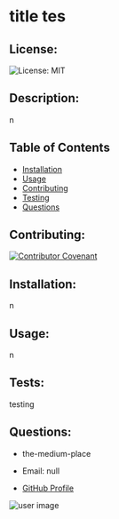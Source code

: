# title tes
 
## License: 
![License: MIT](https://img.shields.io/badge/License-MIT-green.svg) 
 
## Description: 
n 
 
## Table of Contents
* [Installation](#installation)
* [Usage](#usage)
* [Contributing](#contributing)
* [Testing](#tests)
* [Questions](#questions)

## Contributing: 
[![Contributor Covenant](https://img.shields.io/badge/Contributor%20Covenant-v2.0%20adopted-ff69b4.svg)](https://www.contributor-covenant.org/version/2/0/code_of_conduct/)

## Installation: 
n 
 
## Usage: 
n

## Tests: 
testing

## Questions: 
* the-medium-place
* Email: null
 
* [GitHub Profile](https://github.com/the-medium-place)

![user image](https://avatars3.githubusercontent.com/u/58536071?v=4&s=40)

